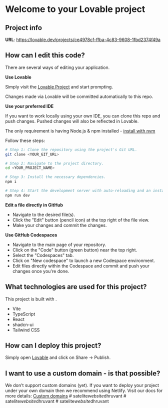 # Welcome to your Lovable project

## Project info

**URL**: https://lovable.dev/projects/ce4978cf-ffba-4c83-9608-1fbd2374f49a

## How can I edit this code?

There are several ways of editing your application.

**Use Lovable**

Simply visit the [Lovable Project](https://lovable.dev/projects/ce4978cf-ffba-4c83-9608-1fbd2374f49a) and start prompting.

Changes made via Lovable will be committed automatically to this repo.

**Use your preferred IDE**

If you want to work locally using your own IDE, you can clone this repo and push changes. Pushed changes will also be reflected in Lovable.

The only requirement is having Node.js & npm installed - [install with nvm](https://github.com/nvm-sh/nvm#installing-and-updating)

Follow these steps:

```sh
# Step 1: Clone the repository using the project's Git URL.
git clone <YOUR_GIT_URL>

# Step 2: Navigate to the project directory.
cd <YOUR_PROJECT_NAME>

# Step 3: Install the necessary dependencies.
npm i

# Step 4: Start the development server with auto-reloading and an instant preview.
npm run dev
```

**Edit a file directly in GitHub**

- Navigate to the desired file(s).
- Click the "Edit" button (pencil icon) at the top right of the file view.
- Make your changes and commit the changes.

**Use GitHub Codespaces**

- Navigate to the main page of your repository.
- Click on the "Code" button (green button) near the top right.
- Select the "Codespaces" tab.
- Click on "New codespace" to launch a new Codespace environment.
- Edit files directly within the Codespace and commit and push your changes once you're done.

## What technologies are used for this project?

This project is built with .

- Vite
- TypeScript
- React
- shadcn-ui
- Tailwind CSS

## How can I deploy this project?

Simply open [Lovable](https://lovable.dev/projects/ce4978cf-ffba-4c83-9608-1fbd2374f49a) and click on Share -> Publish.

## I want to use a custom domain - is that possible?

We don't support custom domains (yet). If you want to deploy your project under your own domain then we recommend using Netlify. Visit our docs for more details: [Custom domains](https://docs.lovable.dev/tips-tricks/custom-domain/)
#   s a t e l i t e _ w e b s i t e _ d h r u v a n t  
 #   s a t e l i t e _ w e b s i t e _ d h r u v a n t  
 #   s a t e l i t e _ w e b s i t e _ d h r u v a n t  
 